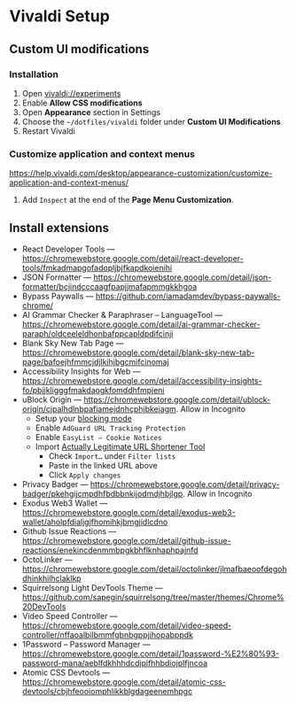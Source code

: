 # Vivaldi Setup

## Custom UI modifications

### Installation

1. Open [vivaldi://experiments](vivaldi://experiments)
1. Enable **Allow CSS modifications**
1. Open **Appearance** section in Settings
1. Choose the `~/dotfiles/vivaldi` folder under **Custom UI Modifications**
1. Restart Vivaldi

### Customize application and context menus

<https://help.vivaldi.com/desktop/appearance-customization/customize-application-and-context-menus/>

1. Add `Inspect` at the end of the **Page** **Menu Customization**.

## Install extensions

- React Developer Tools — <https://chromewebstore.google.com/detail/react-developer-tools/fmkadmapgofadopljbjfkapdkoienihi>
- JSON Formatter — <https://chromewebstore.google.com/detail/json-formatter/bcjindcccaagfpapjjmafapmmgkkhgoa>
- Bypass Paywalls — <https://github.com/iamadamdev/bypass-paywalls-chrome/>
- AI Grammar Checker & Paraphraser – LanguageTool — <https://chromewebstore.google.com/detail/ai-grammar-checker-paraph/oldceeleldhonbafppcapldpdifcinji>
- Blank Sky New Tab Page — <https://chromewebstore.google.com/detail/blank-sky-new-tab-page/bafoejhfmmcjdjlkihjbgcmifcinomaj>
- Accessibility Insights for Web — <https://chromewebstore.google.com/detail/accessibility-insights-fo/pbjjkligggfmakdaogkfomddhfmpjeni>
- uBlock Origin — <https://chromewebstore.google.com/detail/ublock-origin/cjpalhdlnbpafiamejdnhcphjbkeiagm>. Allow in Incognito
  - Setup your [blocking mode](https://github.com/gorhill/uBlock/wiki/Blocking-mode)
  - Enable `AdGuard URL Tracking Protection`
  - Enable `EasyList – Cookie Notices`
  - Import [Actually Legitimate URL Shortener Tool](https://raw.githubusercontent.com/DandelionSprout/adfilt/master/LegitimateURLShortener.txt)
    - Check `Import…` under `Filter lists`
    - Paste in the linked URL above
    - Click `Apply changes`
- Privacy Badger — <https://chromewebstore.google.com/detail/privacy-badger/pkehgijcmpdhfbdbbnkijodmdjhbjlgp>. Allow in Incognito
- Exodus Web3 Wallet — <https://chromewebstore.google.com/detail/exodus-web3-wallet/aholpfdialjgjfhomihkjbmgjidlcdno>
- Github Issue Reactions — <https://chromewebstore.google.com/detail/github-issue-reactions/enekincdenmmbpgkbhflknhaphpajnfd>
- OctoLinker — <https://chromewebstore.google.com/detail/octolinker/jlmafbaeoofdegohdhinkhilhclaklkp>
- Squirrelsong Light DevTools Theme — <https://github.com/sapegin/squirrelsong/tree/master/themes/Chrome%20DevTools>
- Video Speed Controller — <https://chromewebstore.google.com/detail/video-speed-controller/nffaoalbilbmmfgbnbgppjihopabppdk>
- 1Password – Password Manager — <https://chromewebstore.google.com/detail/1password-%E2%80%93-password-mana/aeblfdkhhhdcdjpifhhbdiojplfjncoa>
- Atomic CSS Devtools — <https://chromewebstore.google.com/detail/atomic-css-devtools/cbjhfeooiomphlikkblgdageenemhpgc>
